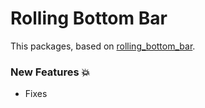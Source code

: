 # Rolling Bottom Bar

This packages, based on [rolling_bottom_bar](https://pub.dev/packages/rolling_bottom_bar).


### New Features 💥
* Fixes

